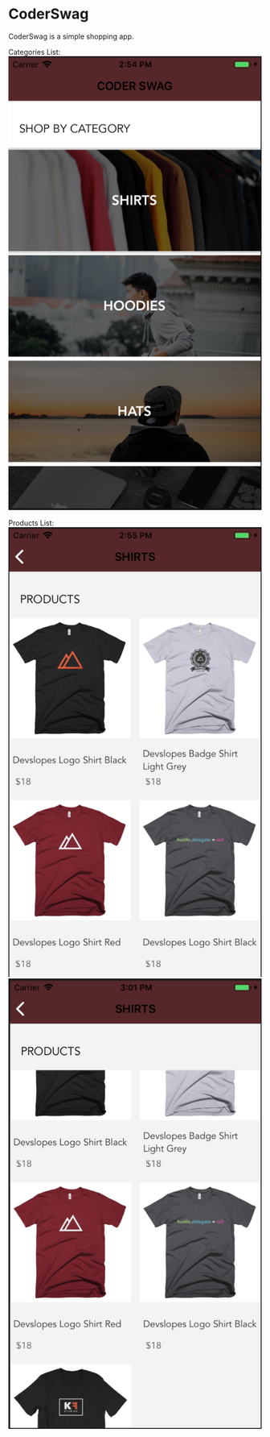 # CoderSwag

CoderSwag is a simple shopping app.


Categories List:
![image](https://github.com/bakergus/CoderSwag/blob/master/Screen%20Shot%202018-12-20%20at%202.54.05%20PM.png)

Products List:
![image](https://github.com/bakergus/CoderSwag/blob/master/Screen%20Shot%202018-12-20%20at%202.55.21%20PM.png)
![image](https://github.com/bakergus/CoderSwag/blob/master/Screen%20Shot%202018-12-20%20at%203.01.48%20PM.png)
